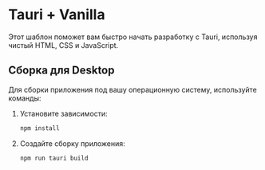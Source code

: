 # Tauri + Vanilla

Этот шаблон поможет вам быстро начать разработку с Tauri, используя чистый HTML, CSS и JavaScript.

## Сборка для Desktop

Для сборки приложения под вашу операционную систему, используйте команды:

1. Установите зависимости:

    ```bash
    npm install
    ```

2. Создайте сборку приложения:

    ```bash
    npm run tauri build
    ```

